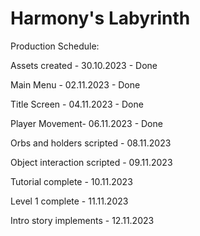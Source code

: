 # Harmony's Labyrinth 

Production Schedule:

Assets created - 30.10.2023 - Done

Main Menu - 02.11.2023 - Done

Title Screen - 04.11.2023 - Done


Player Movement- 06.11.2023 - Done

Orbs and holders scripted - 08.11.2023

Object interaction scripted - 09.11.2023


Tutorial complete - 10.11.2023

Level 1 complete - 11.11.2023

Intro story implements - 12.11.2023
